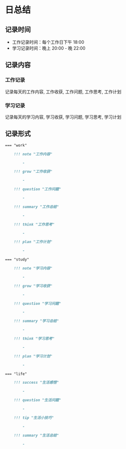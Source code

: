 # 日总结

## 记录时间

- 工作记录时间：每个工作日下午 18:00
- 学习记录时间：晚上 20:00 - 晚 22:00

## 记录内容

### 工作记录

记录每天的工作内容, 工作收获, 工作问题, 工作思考, 工作计划

### 学习记录

记录每天的学习内容, 学习收获, 学习问题, 学习思考, 学习计划

## 记录形式

```markdown
=== "work"

    !!! note "工作内容"

        -

    !!! grow "工作收获"

        -

    !!! question "工作问题"

        -

    !!! summary "工作总结"

        -

    !!! think "工作思考"

        -

    !!! plan "工作计划"

        -

=== "study"

    !!! note "学习内容"

        -

    !!! grow "学习收获"

        -

    !!! question "学习问题"

        -

    !!! summary "学习总结"

        -

    !!! think "学习思考"

        -

    !!! plan "学习计划"

        -

=== "life"

    !!! success "生活感悟"

        -

    !!! question "生活问题"

        -

    !!! tip "生活小技巧"

        -

    !!! summary "生活总结"

        -
```

